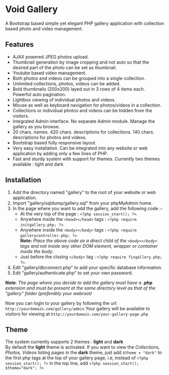Void Gallery
============

A Bootstrap based simple yet elegant PHP gallery application with collection based photo and video management.

Features
--------

- AJAX powered JPEG photos upload.
- Thumbnail generation by image cropping and not auto so that the desired part of the photo can be set as thumbnail.
- Youtube based video management.
- Both photos and videos can be grouped into a single collection.
- Unlimited collections, photos, videos can be added.
- Bold thumbnails (200x200) layed out in 3 rows of 4 items each. Powerful auto pagination.
- Lightbox viewing of individual photos and videos.
- Mouse as well as keyboard navigation for photos/videos in a collection.
- Collections or individual photos and videos can be hidden from the visitors.
- Integrated Admin interface. No separate Admin module. Manage the gallery as you browse.
- 20 chars. names. 420 chars. descriptions for collections. 140 chars. descriptions for photos and videos.
- Bootstrap based fully responsive layout.
- Very easy installation. Can be integrated into any website or web application by adding only a few lines of PHP.
- Fast and sturdy system with support for themes. Currently two themes available : light and dark


Installation
------------

1. Add the directory named "gallery" to the root of your website or web application.
2. Import "gallery/sqldump/gallery.sql" from your phpMyAdmin home.
3. In the page where you want to add the gallery, add the following code :-
    - At the very top of the page : `<?php session_start(); ?>`.
    - Anywhere inside the `<head></head>` tags : `<?php require initgallery.php; ?>`.
    - Anywhere inside the `<body></body>` tags : `<?php require gallerycontroller.php; ?>`.  
    __Note:__ _Place the above code as a direct child of the `<body></body>` tags and not inside any other DOM element, wrapper or container inside the body._
    - Just before the closing `</body>` tag : `<?php require fingallery.php; ?>`.
4. Edit "gallery/dbconnect.php" to add your specific database information.
5. Edit "gallery/authenticate.php" to set your own password.

__Note__: _The page where you decide to add the gallery must have a_ __.php__ _extension and must be present at the same directory level as that of the "gallery" folder (preferably your webroot)_

Now you can login to your gallery by following the url: `http://yourdomain.com/gallery/admin`
Your gallery will be available to visitors for viewing at `http://yourdomain.com/your-gallery-page.php`

Theme
-----

The system currently supports 2 themes : __light__ and __dark__  
By default the __light__ theme is activated. If you want to view the _Collections, Photos, Videos_ listing pages in the
__dark__ theme, just add `$theme = "dark"` to the first php tags at the top of your gallery page, i.e, instead of
`<?php session_start(); ?>` in the top line, add `<?php session_start(); $theme="dark"; ?>`
